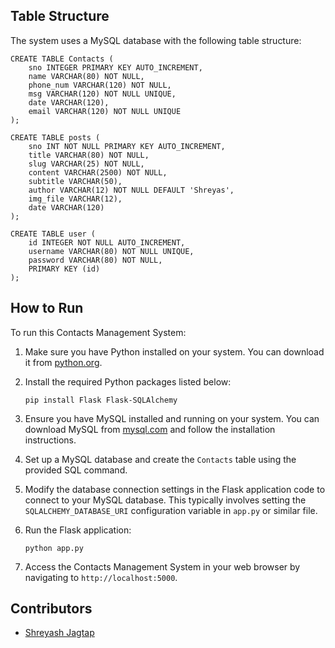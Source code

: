 
## Table Structure

The system uses a MySQL database with the following table structure:

```
CREATE TABLE Contacts (
    sno INTEGER PRIMARY KEY AUTO_INCREMENT,
    name VARCHAR(80) NOT NULL,
    phone_num VARCHAR(120) NOT NULL,
    msg VARCHAR(120) NOT NULL UNIQUE,
    date VARCHAR(120),
    email VARCHAR(120) NOT NULL UNIQUE
);
```

```
CREATE TABLE posts (
    sno INT NOT NULL PRIMARY KEY AUTO_INCREMENT,
    title VARCHAR(80) NOT NULL,
    slug VARCHAR(25) NOT NULL,
    content VARCHAR(2500) NOT NULL,
    subtitle VARCHAR(50),
    author VARCHAR(12) NOT NULL DEFAULT 'Shreyas',
    img_file VARCHAR(12),
    date VARCHAR(120)
);
```

```
CREATE TABLE user (
    id INTEGER NOT NULL AUTO_INCREMENT,
    username VARCHAR(80) NOT NULL UNIQUE,
    password VARCHAR(80) NOT NULL,
    PRIMARY KEY (id)
);
```

## How to Run

To run this Contacts Management System:

1. Make sure you have Python installed on your system. You can download it from [python.org](https://www.python.org/).

2. Install the required Python packages listed below:

    ```
    pip install Flask Flask-SQLAlchemy
    ```

3. Ensure you have MySQL installed and running on your system. You can download MySQL from [mysql.com](https://www.mysql.com/) and follow the installation instructions.

4. Set up a MySQL database and create the `Contacts` table using the provided SQL command.

5. Modify the database connection settings in the Flask application code to connect to your MySQL database. This typically involves setting the `SQLALCHEMY_DATABASE_URI` configuration variable in `app.py` or similar file.

6. Run the Flask application:

    ```
    python app.py
    ```

7. Access the Contacts Management System in your web browser by navigating to `http://localhost:5000`.

## Contributors

- [Shreyash Jagtap](https://github.com/shreyas5522)
